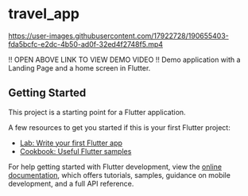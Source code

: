# travel_app


https://user-images.githubusercontent.com/17922728/190655403-fda5bcfc-e2dc-4b50-ad0f-32ed4f2748f5.mp4



!! OPEN ABOVE LINK TO VIEW DEMO VIDEO !!
Demo application with a Landing Page and a home screen in Flutter. 


## Getting Started

This project is a starting point for a Flutter application.

A few resources to get you started if this is your first Flutter project:

- [Lab: Write your first Flutter app](https://docs.flutter.dev/get-started/codelab)
- [Cookbook: Useful Flutter samples](https://docs.flutter.dev/cookbook)

For help getting started with Flutter development, view the
[online documentation](https://docs.flutter.dev/), which offers tutorials,
samples, guidance on mobile development, and a full API reference.
